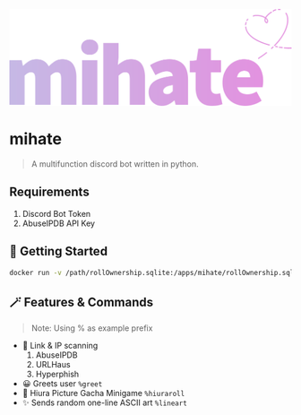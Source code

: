 
![logo](assets/mihate-logo.png)
# mihate

> A multifunction discord bot written in python.

## Requirements
1. Discord Bot Token
2. AbuseIPDB API Key

## 🚀 Getting Started
```sh
docker run -v /path/rollOwnership.sqlite:/apps/mihate/rollOwnership.sqlite -e "TOKEN=<DISCORD_BOT_TOKEN>" -e "ABUSEIPDB_KEY=<ABUSEIPDB_APIKEY" -e "PREFIX=<BOT_PREFIX>" ghcr.io/rinlabs/mihate:latest
```

## 🪄 Features & Commands
> Note: Using % as example prefix
 - 🔎 Link & IP scanning
   1. AbuseIPDB
   2. URLHaus
   3. Hyperphish
 - 😀 Greets user
 `%greet`
 - 🎲 Hiura Picture Gacha Minigame
 `%hiuraroll`
 - ✨ Sends random one-line ASCII art
 `%lineart`
 
